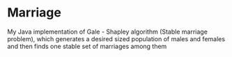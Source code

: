 # Marriage
My Java implementation of Gale - Shapley algorithm (Stable marriage problem), which generates a desired sized population of males and females and then finds one stable set of marriages among them
